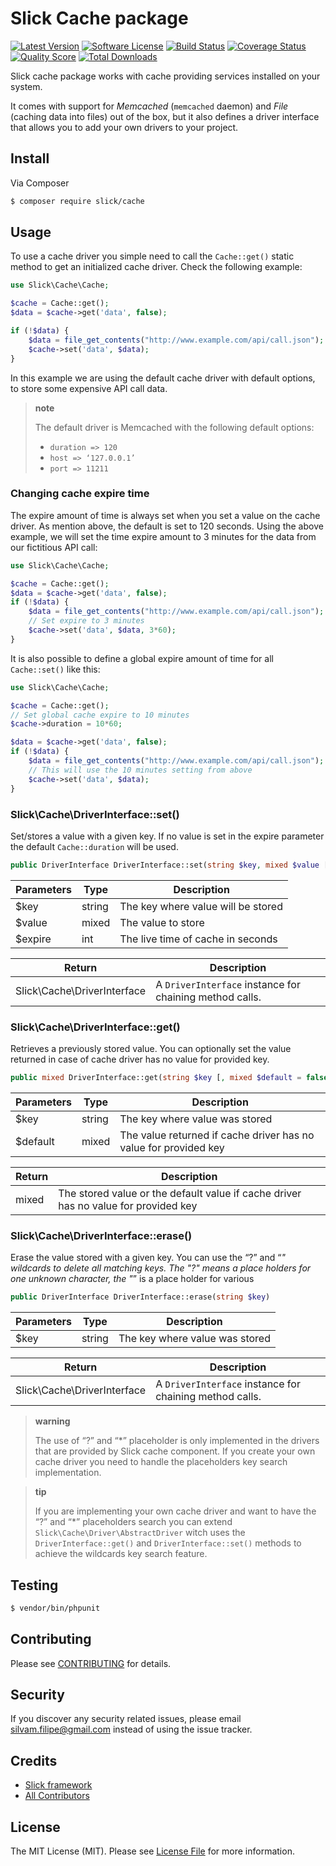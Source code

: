 # Slick Cache package

[![Latest Version](https://img.shields.io/github/release/slickframework/cache.svg?style=flat-square)](https://github.com/slickframework/cache/releases)
[![Software License](https://img.shields.io/badge/license-MIT-brightgreen.svg?style=flat-square)](LICENSE.md)
[![Build Status](https://img.shields.io/travis/slickframework/cache/develop.svg?style=flat-square)](https://travis-ci.org/slickframework/cache)
[![Coverage Status](https://img.shields.io/scrutinizer/coverage/g/slickframework/cache/develop.svg?style=flat-square)](https://scrutinizer-ci.com/g/slickframework/cache/code-structure?branch=develop)
[![Quality Score](https://img.shields.io/scrutinizer/g/slickframework/cache/develop.svg?style=flat-square)](https://scrutinizer-ci.com/g/slickframework/cache?branch=develop)
[![Total Downloads](https://img.shields.io/packagist/dt/slick/cache.svg?style=flat-square)](https://packagist.org/packages/slick/cache)


Slick cache package works with cache providing services installed on
your system.

It comes with support for *Memcached* (`memcached` daemon) and *File*
(caching data into files) out of the box, but it also defines a driver
interface that allows you to add your own drivers to your project.

## Install

Via Composer

``` bash
$ composer require slick/cache
```

Usage
--------------------

To use a cache driver you simple need to call the `Cache::get()` static
method to get an initialized cache driver. Check the following example:

```php
use Slick\Cache\Cache;

$cache = Cache::get();
$data = $cache->get('data', false);

if (!$data) {
    $data = file_get_contents("http://www.example.com/api/call.json");
    $cache->set('data', $data);
}
```    

In this example we are using the default cache driver with default
options, to store some expensive API call data.

> **note**
>
> The default driver is Memcached with the following default options:
>   * `duration => 120`
>   * `host => ‘127.0.0.1’`
>   * `port => 11211`
>

### Changing cache expire time

The expire amount of time is always set when you set a value on the
cache driver. As mention above, the default is set to 120 seconds. Using
the above example, we will set the time expire amount to 3 minutes for
the data from our fictitious API call:

```php
use Slick\Cache\Cache;

$cache = Cache::get();
$data = $cache->get('data', false);
if (!$data) {
    $data = file_get_contents("http://www.example.com/api/call.json");
    // Set expire to 3 minutes
    $cache->set('data', $data, 3*60);
}
```    

It is also possible to define a global expire amount of time for all
`Cache::set()` like this:

```php
use Slick\Cache\Cache;

$cache = Cache::get();
// Set global cache expire to 10 minutes
$cache->duration = 10*60;

$data = $cache->get('data', false);
if (!$data) {
    $data = file_get_contents("http://www.example.com/api/call.json");
    // This will use the 10 minutes setting from above
    $cache->set('data', $data);
}
```
  
### Slick\Cache\DriverInterface::set()
Set/stores a value with a given key. If no value is set in the
expire parameter the default `Cache::duration` will be used.

```php
public DriverInterface DriverInterface::set(string $key, mixed $value [, int $expire = -1])
```    

Parameters | Type | Description
---------- | ---- | -----------
$key | string | The key where value will be stored
$value | mixed | The value to store
$expire | int | The live time of cache in seconds

Return | Description
------ | -----------
Slick\Cache\DriverInterface | A `DriverInterface` instance for chaining method calls.

### Slick\Cache\DriverInterface::get()
Retrieves a previously stored value. You can optionally set the
value returned in case of cache driver has no value for provided
key.

```php
public mixed DriverInterface::get(string $key [, mixed $default = false])
```    
Parameters | Type | Description
---------- | ---- | -----------
$key | string | The key where value was stored
$default | mixed | The value returned if cache driver has no value for provided key

Return | Description
------ | -----------
mixed | The stored value or the default value if cache driver has no value for provided key

### Slick\Cache\DriverInterface::erase()

Erase the value stored with a given key. You can use the “?” and “*"
wildcards to delete all matching keys. The "?" means a place holders
for one unknown character, the "*” is a place holder for various

```php
public DriverInterface DriverInterface::erase(string $key)
```    

Parameters | Type | Description
---------- | ---- | -----------
$key | string | The key where value was stored

Return | Description
------ | -----------
Slick\Cache\DriverInterface | A `DriverInterface` instance for chaining method calls.

> **warning**
>
> The use of “?” and “\*” placeholder is only implemented in the drivers that are
> provided by Slick cache component. If you create your own cache
> driver you need to handle the placeholders key search
> implementation.
 

> **tip**
>
> If you are implementing your own cache driver and want to have the “?” and “\*”
> placeholders search you can extend `Slick\Cache\Driver\AbstractDriver` witch uses the
> `DriverInterface::get()` and `DriverInterface::set()` methods to achieve the wildcards
> key search feature.
>

## Testing

``` bash
$ vendor/bin/phpunit
```

## Contributing

Please see [CONTRIBUTING](CONTRIBUTING.md) for details.

## Security

If you discover any security related issues, please email silvam.filipe@gmail.com instead of using the issue tracker.

## Credits

- [Slick framework](https://github.com/slickframework)
- [All Contributors](https://github.com/slickframework/database/graphs/contributors)

## License

The MIT License (MIT). Please see [License File](LICENSE.md) for more information.
